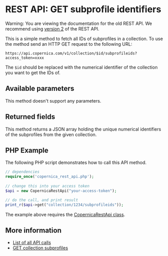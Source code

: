 # REST API: GET subprofile identifiers

Warning: You are viewing the documentation for the old REST API. We recommend 
using [version 2](../restv2/rest-api.md) of the REST API.

This is a simple method to fetch all IDs of subprofiles in a collection.
To use the method send an HTTP GET request to the following URL:

`https://api.copernica.com/v1/collection/$id/subprofileids?access_token=xxxx`

The `$id` should be replaced with the numerical identifier of the collection
you want to get the IDs of.

## Available parameters

This method doesn't support any parameters.

## Returned fields

This method returns a JSON array holding the unique numerical identifiers of
the subprofiles from the given collection.

## PHP Example

The following PHP script demonstrates how to call this API method.

```php
// dependencies
require_once('copernica_rest_api.php');
   
// change this into your access token
$api = new CopernicaRestApi("your-access-token");

// do the call, and print result
print_r($api->get("collection/1234/subprofileids"));
```

The example above requires the [CopernicaRestApi class](rest-php).   

## More information

* [List of all API calls](rest-api)
* [GET collection subprofiles](rest-get-collection-subprofiles)
